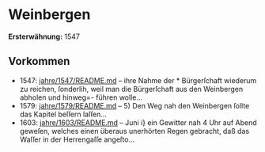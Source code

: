 # Weinbergen

**Ersterwähnung:** 1547

## Vorkommen
- 1547: [jahre/1547/README.md](../jahre/1547/README.md) – ihre Nahme der *
Bürgerſchaft wiederum zu reichen, ſonderlih, weil man
die Bürgerſchaft aus den Weinbergen abholen und hinweg=-
führen wolle...
- 1579: [jahre/1579/README.md](../jahre/1579/README.md) – 5) Den Weg nah den Weinbergen ſollte das Kapitel
beſſern laſſen...
- 1603: [jahre/1603/README.md](../jahre/1603/README.md) – Juni i} ein Gewitter nah 4 Uhr auf Abend
geweſen, welches einen überaus unerhörten Regen gebracht,
daß das Waſſer in der Herrengaſſe angeſto...
